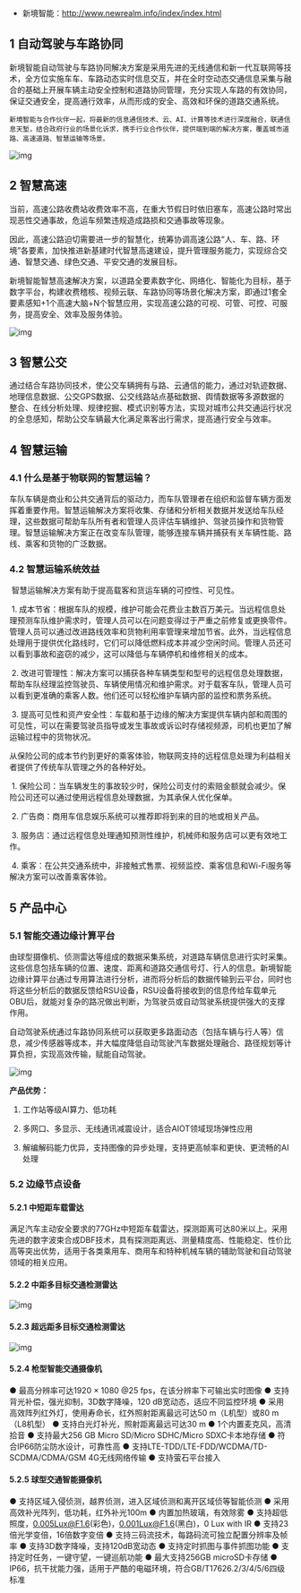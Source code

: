 - 新境智能：http://www.newrealm.info/index/index.html

## 1 自动驾驶与车路协同

​	新境智能自动驾驶与车路协同解决方案是采用先进的无线通信和新一代互联网等技术，全方位实施车车、车路动态实时信息交互，并在全时空动态交通信息采集与融合的基础上开展车辆主动安全控制和道路协同管理，充分实现人车路的有效协同，保证交通安全，提高通行效率，从而形成的安全、高效和环保的道路交通系统。 

  	新境智能与合作伙伴一起，将最新的信息通信技术、云、AI、计算等技术进行深度融合，联通信息天堑，结合政府行业的场景化诉求，携手行业合作伙伴，提供端到端的解决方案，覆盖城市道路、高速道路、智慧运输等场景。 

![img](http://www.newrealm.info/Uploads/Editor/2021-10-11/6163f4db76352.jpg)

## 2 智慧高速

​			当前，高速公路收费站收费效率不高，在重大节假日时依旧塞车，高速公路时常出现恶性交通事故，危运车频繁违规造成路损和交通事故等现象。  	

​			因此，高速公路迫切需要进一步的智慧化，统筹协调高速公路“人、车、路、环境”各要素，加快推进新基建时代智慧高速建设，提升管理服务能力，实现综合交通、智慧交通、绿色交通、平安交通的发展目标。  	  	

​			新境智能智慧高速解决方案，以道路全要素数字化、网络化、智能化为目标，基于数字平台，构建收费稽核、视频云联、车路协同等场景化解决方案，即通过1套全要素感知+1个高速大脑+N个智慧应用，实现高速公路的可视、可管、可控、可服务，提高安全、效率及服务体验。  	

![img](http://www.newrealm.info/202012/wz2020s1205/Uploads/Editor/2021-09-07/613709138c7fa.png)

## 3 智慧公交

​	通过结合车路协同技术，使公交车辆拥有与路、云通信的能力，通过对轨迹数据、地理信息数据、公交GPS数据、公交线路站点基础数据、舆情数据等多源数据的整合、在线分析处理、规律挖掘、模式识别等方法，实现对城市公共交通运行状况的全息感知，帮助公交车辆最大化满足乘客出行需求，提高通行安全与效率。 

## 4 智慧运输

### 4.1 什么是基于物联网的智慧运输？ 

​	车队车辆是商业和公共交通背后的驱动力，而车队管理者在组织和监督车辆方面发挥着重要作用。智慧运输解决方案将收集、存储和分析相关数据并发送给车队经理，这些数据可帮助车队所有者和管理人员评估车辆维护、驾驶员操作和货物管理。智慧运输解决方案正在改变车队管理，能够连接车辆并捕获有关车辆性能、路线、乘客和货物的广泛数据。  

### 4.2 智慧运输系统效益

​	 智慧运输解决方案有助于提高载客和货运车辆的可控性、可见性。 

​	1. 成本节省：根据车队的规模，维护可能会花费业主数百万美元。当远程信息处理预测车队维护需求时，管理人员可以在问题变得过于严重之前修复或更换零件。管理人员可以通过改进路线效率和货物利用率管理来增加节省。此外，当远程信息处理用于提供优化路线时，它们可以降低燃料成本并减少空闲时间。管理人员还可以看到事故和盗窃的减少，这可以降低与车辆停机和维修相关的成本。 

​	2. 改进可管理性：解决方案可以捕获各种车辆类型和型号的远程信息处理数据，帮助车队经理监控驾驶员、车辆使用情况和维护需求。对于载客车队，管理人员可以看到更准确的乘客人数。他们还可以轻松维护车辆内部的监控和票务系统。 

​	3. 提高可见性和资产安全性：车载和基于边缘的解决方案提供车辆内部和周围的可见性，可以在需要驾驶员指导或发生事故或诉讼时存储视频源，司机也更加了解运输过程中的货物状况。 

​	从保险公司的成本节约到更好的乘客体验，物联网支持的远程信息处理为利益相关者提供了传统车队管理之外的各种好处。 

​	 1. 保险公司：当车辆发生的事故较少时，保险公司支付的索赔金额就会减少。保险公司还可以通过使用远程信息处理数据，为其承保人优化保单。 

​	2. 广告商：商用车信息娱乐系统可以推荐即将到来的目的地或相关产品。 

​	3. 服务店：通过远程信息处理通知预测性维护，机械师和服务店可以更有效地工作。 

​	4. 乘客：在公共交通系统中，非接触式售票、视频监控、乘客信息和Wi-Fi服务等解决方案可以改善乘客体验。

## 5 产品中心

### 5.1 智能交通边缘计算平台

由球型摄像机、侦测雷达等组成的数据采集系统，对道路车辆信息进行实时采集。这些信息包括车辆的位置、速度、距离和道路交通信号灯、行人的信息。新境智能边缘计算平台通过专用算法进行分析，进而将分析后的数据传输到云平台，同时也将这些分析后的数据反馈给RSU设备，RSU设备将接收到的信息传给车载单元OBU后，就能对复杂的路况做出判断，为驾驶员或自动驾驶系统提供强大的支撑作用。   

自动驾驶系统通过车路协同系统可以获取更多路面动态（包括车辆与行人等）信息，减少传感器等成本，并大幅度降低自动驾驶汽车数据处理融合、路径规划等计算负担，实现高效传输，赋能自动驾驶。  

![img](http://www.newrealm.info/202012/wz2020s1205/Uploads/Editor/2021-09-13/613efd8b11b26.jpg)

 **产品优势：**
1. 工作站等级AI算力、低功耗 

2. 多网口、多显示、无线通讯减震设计，适合AIOT领域现场弹性应用     	
3. 解编解码能力优异，支持图像的异步处理，支持更高帧率和更快、更流畅的AI处理  

### 5.2 边缘节点设备

#### 5.2.1 中短距车载雷达

满足汽车主动安全要求的77GHz中短距车载雷达，探测距离可达80米以上。采用先进的数字波束合成DBF技术，具有探测距离远、测量精度高、性能稳定、性价比高等突出优势，适用于各类乘用车、商用车和特种机械车辆的辅助驾驶和自动驾驶领域的相关应用。

#### 5.2.2 中距多目标交通检测雷达

![img](http://www.newrealm.info/202012/wz2020s1205/Uploads/Editor/2021-09-09/6139d10b87d7c.jpg)

#### 5.2.3 超远距多目标交通检测雷达

![img](http://www.newrealm.info/202012/wz2020s1205/Uploads/Editor/2021-09-09/6139b1c55362e.jpg)

#### 5.2.4 枪型智能交通摄像机

● 最高分辨率可达1920 × 1080 @25 fps，在该分辨率下可输出实时图像
 ● 支持背光补偿，强光抑制，3D数字降噪，120 dB宽动态，适应不同监控环境
 ● 采用高效阵列红外灯，使用寿命长，红外照射距离最远可达50 m（L机型）或80 m（L8机型）
 ● 支持白光灯补光，照射距离最远可达30 m
 ● 1个内置麦克风，高清拾音
 ● 支持最大256 GB Micro SD/Micro SDHC/Micro SDXC卡本地存储
 ● 符合IP66防尘防水设计，可靠性高
 ● 支持LTE-TDD/LTE-FDD/WCDMA/TD-SCDMA/CDMA/GSM 4G无线网络传输
 ● 支持萤石平台接入

#### 5.2.5 球型交通智能摄像机

● 支持区域入侵侦测，越界侦测，进入区域侦测和离开区域侦等智能侦测
 ● 采用高效补光阵列，低功耗，红外补光100m
 ● 内置加热玻璃，有效除雾
 ● 支持超低照度，0.005Lux@F1.6(彩色)，0.001Lux@F1.6(黑白)，0 Lux with IR
 ● 支持23倍光学变倍，16倍数字变倍
 ● 支持三码流技术，每路码流可独立配置分辨率及帧率
 ● 支持3D数字降噪，支持120dB宽动态
 ● 支持定时抓图与事件抓图功能
 ● 支持定时任务，一键守望，一键巡航功能
 ● 最大支持256GB microSD卡存储
 ● IP66，抗干扰能力强，适用于严酷的电磁环境，符合GB/T17626.2/3/4/5/6四级标准